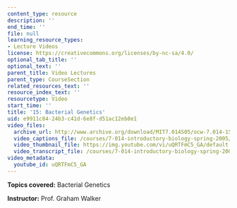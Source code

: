 ```yaml
---
content_type: resource
description: ''
end_time: ''
file: null
learning_resource_types:
- Lecture Videos
license: https://creativecommons.org/licenses/by-nc-sa/4.0/
optional_tab_title: ''
optional_text: ''
parent_title: Video Lectures
parent_type: CourseSection
related_resources_text: ''
resource_index_text: ''
resourcetype: Video
start_time: ''
title: '15: Bacterial Genetics'
uid: e9911c84-24b3-c41d-6e8f-d51ac12eb8e1
video_files:
  archive_url: http://www.archive.org/download/MIT7.014S05/ocw-7.014-15-09mar05-220k.mp4
  video_captions_file: /courses/7-014-introductory-biology-spring-2005/01ab5aec133055ca834f77b562fad01a_uQRTFmC5_GA.vtt
  video_thumbnail_file: https://img.youtube.com/vi/uQRTFmC5_GA/default.jpg
  video_transcript_file: /courses/7-014-introductory-biology-spring-2005/f71162dd9404d9368f54166b95f797ea_uQRTFmC5_GA.pdf
video_metadata:
  youtube_id: uQRTFmC5_GA
---
```


**Topics covered:** Bacterial Genetics  
  
**Instructor:** Prof. Graham Walker

